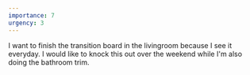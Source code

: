 ```yaml
---
importance: 7
urgency: 3
---
```

I want to finish the transition board in the livingroom because I see it everyday. I would like to knock this out over the weekend while I'm also doing the bathroom trim.